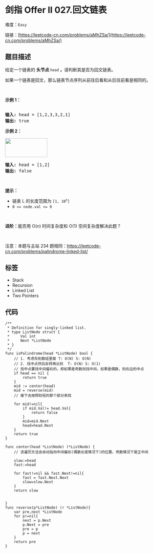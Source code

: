 # 剑指 Offer II 027.回文链表

难度：`Easy`

 链接：[https://leetcode-cn.com/problems/aMhZSa/](https://leetcode-cn.com/problems/aMhZSa/)

## 题目描述

<p>给定一个链表的 <strong>头节点&nbsp;</strong><code>head</code><strong>&nbsp;，</strong>请判断其是否为回文链表。</p>

<p>如果一个链表是回文，那么链表节点序列从前往后看和从后往前看是相同的。</p>

<p>&nbsp;</p>

<p><strong>示例 1：</strong></p>

<p><strong><img alt="" src="https://pic.leetcode-cn.com/1626421737-LjXceN-image.png" /></strong></p>

<pre>
<strong>输入:</strong> head = [1,2,3,3,2,1]
<strong>输出:</strong> true</pre>

<p><strong>示例 2：</strong></p>

<p><strong><img alt="" src="https://pic.leetcode-cn.com/1626422231-wgvnWh-image.png" style="width: 138px; height: 62px;" /></strong></p>

<pre>
<strong>输入:</strong> head = [1,2]
<strong>输出:</strong> false
</pre>

<p>&nbsp;</p>

<p><strong>提示：</strong></p>

<ul>
	<li>链表 L 的长度范围为 <code>[1, 10<sup><span style="font-size: 9.449999809265137px;">5</span></sup>]</code></li>
	<li><code>0&nbsp;&lt;= node.val &lt;= 9</code></li>
</ul>

<p>&nbsp;</p>

<p><strong>进阶：</strong>能否用&nbsp;O(n) 时间复杂度和 O(1) 空间复杂度解决此题？</p>

<p>&nbsp;</p>

<p><meta charset="UTF-8" />注意：本题与主站 234&nbsp;题相同：<a href="https://leetcode-cn.com/problems/palindrome-linked-list/">https://leetcode-cn.com/problems/palindrome-linked-list/</a></p>

## 标签

 - Stack 
 - Recursion 
 - Linked List 
 - Two Pointers 

## 代码

```golang
/**
 * Definition for singly-linked list.
 * type ListNode struct {
 *     Val int
 *     Next *ListNode
 * }
 */
func isPalindrome(head *ListNode) bool {
    // 1. 考虑存到数组里面 T: O(N) S: O(N) 
    // 2. 找中点然后反转再比较  T: O(N) S: O(1) 
    // 找中点要找中间偏右的，即如果是奇数则找中间，如果是偶数，则右边的中点
    if head == nil {
        return true 
    }
    mid := center(head)
    mid = reverse(mid)
    // 接下去按照较短的那个部分来找
    
    for mid!=nil{
        if mid.Val!= head.Val{
            return false
        }
        mid=mid.Next
        head=head.Next
    }
    return true
}

func center(head *ListNode) (*ListNode) {
    // 该遍历方法会自动指向中间偏右(偶数长度情况下)的位置，奇数情况下是正中间

    slow:=head
    fast:=head 
    
    for fast!=nil && fast.Next!=nil{
        fast = fast.Next.Next
        slow=slow.Next
    }
    return slow
    
   
}
func reverse(p*ListNode) (r *ListNode){
    var pre,next *ListNode
    for p!=nil{
        next = p.Next
        p.Next = pre
        pre = p 
        p = next 
    }
    return pre
}
```